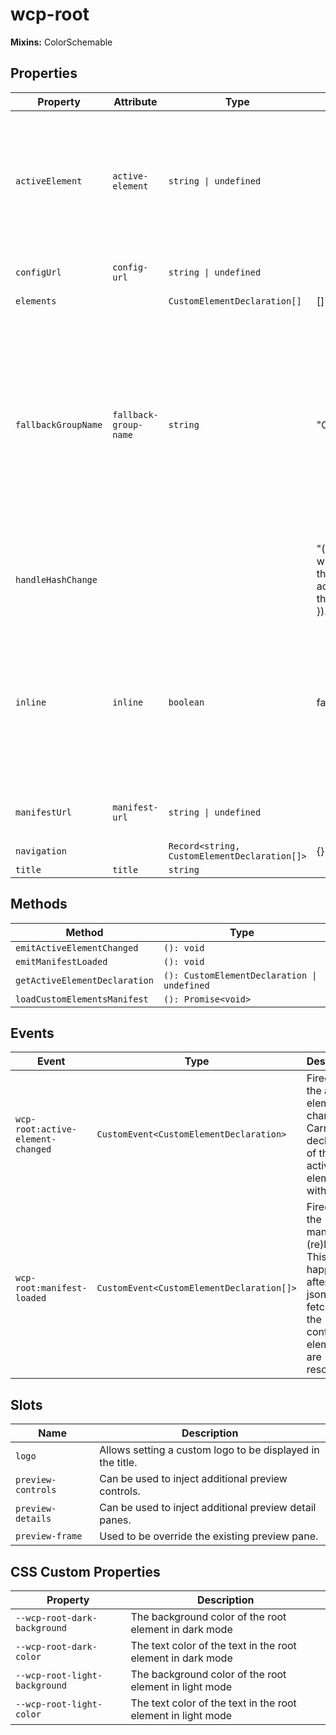 # wcp-root

**Mixins:** ColorSchemable

## Properties

| Property            | Attribute             | Type                                         | Default                                          | Description                                      |
|---------------------|-----------------------|----------------------------------------------|--------------------------------------------------|--------------------------------------------------|
| `activeElement`     | `active-element`      | `string \| undefined`                        |                                                  | Sets the currently active element by its tag name. Will be updated at runtime and can<br />be preset with an initial value to define the active element at startup. |
| `configUrl`         | `config-url`          | `string \| undefined`                        |                                                  | Allows to set a url to load a config file from.  |
| `elements`          |                       | `CustomElementDeclaration[]`                 | []                                               |                                                  |
| `fallbackGroupName` | `fallback-group-name` | `string`                                     | "Components"                                     | Allows to set a fallback group name for elements that do not have a `groups` property.<br />So this is the name of the group that will contain all elements unless the manifest is<br />generated with the optional `@webcomponents-preview/cem-plugin-grouping` plugin. |
| `handleHashChange`  |                       |                                              | "(() => {\n    const [, activeElement] = window.location.hash.split('#/');\n    this.activeElement = activeElement;\n    this.emitActiveElementChanged();\n  }).bind(this)" |                                                  |
| `inline`            | `inline`              | `boolean`                                    | false                                            | Flags the component to be displayed inline and not standalone. Requires the surrounding<br />layout to provide the necessary styles like for any other block element. |
| `manifestUrl`       | `manifest-url`        | `string \| undefined`                        |                                                  | Defines the location of the custom element manifest file. |
| `navigation`        |                       | `Record<string, CustomElementDeclaration[]>` | {}                                               |                                                  |
| `title`             | `title`               | `string`                                     |                                                  |                                                  |

## Methods

| Method                        | Type                                        |
|-------------------------------|---------------------------------------------|
| `emitActiveElementChanged`    | `(): void`                                  |
| `emitManifestLoaded`          | `(): void`                                  |
| `getActiveElementDeclaration` | `(): CustomElementDeclaration \| undefined` |
| `loadCustomElementsManifest`  | `(): Promise<void>`                         |

## Events

| Event                             | Type                                      | Description                                      |
|-----------------------------------|-------------------------------------------|--------------------------------------------------|
| `wcp-root:active-element-changed` | `CustomEvent<CustomElementDeclaration>`   | Fired when the active element changes. Carries the declaration of the new active element with it. |
| `wcp-root:manifest-loaded`        | `CustomEvent<CustomElementDeclaration[]>` | Fired when the manifest is (re)loaded. This happens after the json is fetched and the containing elements are resolved. |

## Slots

| Name               | Description                                      |
|--------------------|--------------------------------------------------|
| `logo`             | Allows setting a custom logo to be displayed in the title. |
| `preview-controls` | Can be used to inject additional preview controls. |
| `preview-details`  | Can be used to inject additional preview detail panes. |
| `preview-frame`    | Used to be override the existing preview pane.   |

## CSS Custom Properties

| Property                      | Description                                      |
|-------------------------------|--------------------------------------------------|
| `--wcp-root-dark-background`  | The background color of the root element in dark mode |
| `--wcp-root-dark-color`       | The text color of the text in the root element in dark mode |
| `--wcp-root-light-background` | The background color of the root element in light mode |
| `--wcp-root-light-color`      | The text color of the text in the root element in light mode |
